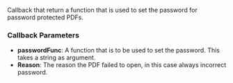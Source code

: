 Callback that return a function that is used to set the password for password protected PDFs.

### Callback Parameters

- **passwordFunc**: A function that is to be used to set the password. This takes a string as argument.
- **Reason**: The reason the PDF failed to open, in this case always incorrect password.


